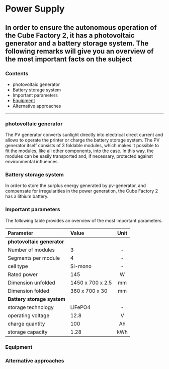 
# Power Supply 

In order to ensure the autonomous operation of the Cube Factory 2, it has a photovoltaic generator and a battery storage system. The following remarks will give you an overview of the most important facts on the subject
---
### Contents

 * photovoltaic generator
 * Battery storage system
 * Important parameters
 * [Equipment](#Equipment)
 * Alternative approaches
 
---


### photovoltaic generator

The PV generator converts sunlight directly into electrical direct current and allows to operate the printer or charge the battery storage system. The PV generator itself consists of 3 foldable modules, which makes it possible to fit the modules, like all other components, into the case. In this way, the modules can be easily transported and, if necessary, protected against environmental influences.

### Battery storage system

In order to store the surplus energy generated by pv-generator, and compensate for irregularities in the power generation, the Cube Factory 2 has a lithium battery.

### Important parameters
The following table provides an overview of the most important parameters.

| Parameter | Value |Unit|
| :----  | :------ |:------:|
| **photovoltaic generator** |
| Number of modules | 3 |-|
| Segments per module | 4 | - |
| cell type | Si-mono | - |
| Rated power | 145 | W |
| Dimension unfolded | 1450 x 700 x 2.5 | mm |
| Dimension folded | 360 x 700 x 30 | mm |
| **Battery storage system** |
| storage technology | LiFePO4 | - |
| operating voltage | 12.8 | V |
| charge quantity | 100 | Ah |
| storage capacity | 1.28 | kWh |

### Equipment

### Alternative approaches


